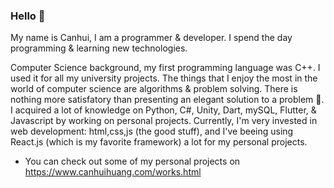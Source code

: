  ### Hello 👋
My name is Canhui, I am a programmer & developer. I spend the day programming & learning new technologies.

Computer Science background, my first programming language was C++. I used it for all my university projects. The things that I enjoy the most in the world of computer science are algorithms & problem solving. There is nothing more satisfatory than presenting an elegant solution to a problem 👀. I acquired a lot of knowledge on Python, C#, Unity, Dart, mySQL, Flutter, & Javascript by working on personal projects.
Currently, I'm very invested in web development: html,css,js (the good stuff), and I've beeing using React.js (which is my favorite framework) a lot for my personal projects.
 
- You can check out some of my personal projects on https://www.canhuihuang.com/works.html

<!---
canhuiHuang/canhuiHuang is a ✨ special ✨ repository because its `README.md` (this file) appears on your GitHub profile.
You can click the Preview link to take a look at your changes.
--->
